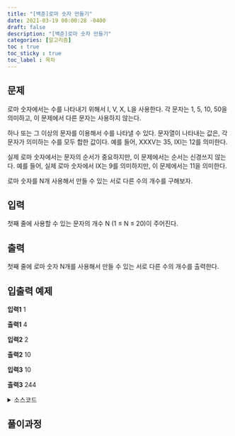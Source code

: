 ```yaml
---
title: "[백준]로마 숫자 만들기"
date: 2021-03-19 00:00:28 -0400
draft: false
description: "[백준]로마 숫자 만들기"
categories: [알고리즘]
toc : true
toc_sticky : true
toc_label : 목차
---
```


## 문제

로마 숫자에서는 수를 나타내기 위해서 I, V, X, L을 사용한다. 각 문자는 1, 5, 10, 50을 의미하고, 이 문제에서 다른 문자는 사용하지 않는다.

하나 또는 그 이상의 문자를 이용해서 수를 나타낼 수 있다. 문자열이 나타내는 값은, 각 문자가 의미하는 수를 모두 합한 값이다. 예를 들어, XXXV는 35, IXI는 12를 의미한다.

실제 로마 숫자에서는 문자의 순서가 중요하지만, 이 문제에서는 순서는 신경쓰지 않는다. 예를 들어, 실제 로마 숫자에서 IX는 9를 의미하지만, 이 문제에서는 11을 의미한다.

로마 숫자를 N개 사용해서 만들 수 있는 서로 다른 수의 개수를 구해보자.

## 입력

첫째 줄에 사용할 수 있는 문자의 개수 N (1 ≤ N ≤ 20)이 주어진다.

## 출력

첫째 줄에 로마 숫자 N개를 사용해서 만들 수 있는 서로 다른 수의 개수를 출력한다.

## 입출력 예제

**입력1**
1

**출력1**
4

**입력2**
2

**출력2**
10


**입력3**
10

**출력3**
244


<details>
<summary>소스코드</summary>
<div markdown="1">

```java

import java.util.HashSet;
import java.util.Scanner;

public class Main {
	public static HashSet<Integer> set = new HashSet<Integer>();
	public static int N=0;
	
	public static void main(String args[]) 
	{
		Scanner scan = new Scanner(System.in);
		N = scan.nextInt();
		int arr[]= {1,5,10,50};
		getans(0,arr,0,0);
		
		System.out.println(set.size());
	}
	
	public static void getans(int depth, int[]arr,int index,int val) {
		if(depth==N) {;
			set.add(val);
			return;
		}
		for(int i=index;i<arr.length;i++) {
			getans(depth+1,arr,i,val+arr[i]);
		}
	}
}


```
</div>
</details>

## 풀이과정

